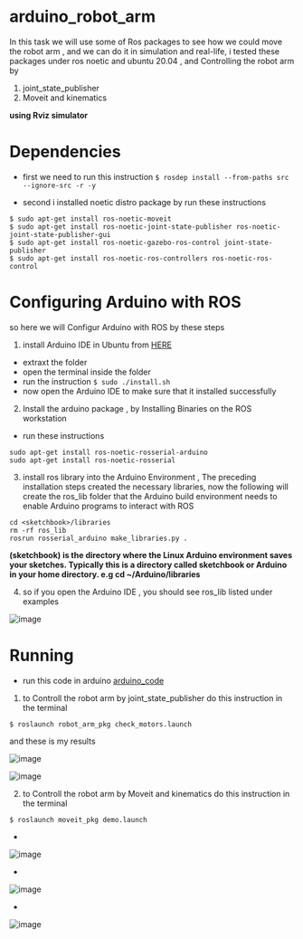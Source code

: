 # arduino_robot_arm
In this task we will use some of Ros packages to see how we could move the robot arm , and we can do it in simulation and real-life, i tested these packages under ros noetic and ubuntu 20.04 , and Controlling the robot arm by 
1.  joint_state_publisher
2.  Moveit and kinematics

**using Rviz simulator**

# Dependencies
* first we need to run this instruction 
`$ rosdep install --from-paths src --ignore-src -r -y` 

* second i installed noetic distro package by run these instructions 
```
$ sudo apt-get install ros-noetic-moveit
$ sudo apt-get install ros-noetic-joint-state-publisher ros-noetic-joint-state-publisher-gui
$ sudo apt-get install ros-noetic-gazebo-ros-control joint-state-publisher
$ sudo apt-get install ros-noetic-ros-controllers ros-noetic-ros-control
```

# Configuring Arduino with ROS
so here we will Configur Arduino with ROS by these steps
1. install Arduino IDE in Ubuntu from [HERE](https://www.arduino.cc/en/software)
* extraxt the folder
* open the terminal inside the folder
* run the instruction `$ sudo ./install.sh ` 
* now open the Arduino IDE to make sure that it installed successfully
2. Install the arduino package , by Installing Binaries on the ROS workstation
* run these instructions
```
sudo apt-get install ros-noetic-rosserial-arduino
sudo apt-get install ros-noetic-rosserial
```
3. install ros library into the Arduino Environment , The preceding installation steps created the necessary libraries, now the following will create the ros_lib folder that the Arduino build environment needs to enable Arduino programs to interact with ROS
```
cd <sketchbook>/libraries
rm -rf ros_lib
rosrun rosserial_arduino make_libraries.py .

```
**(sketchbook) is the directory where the Linux Arduino environment saves your sketches. Typically this is a directory called sketchbook or Arduino in your home directory. e.g cd ~/Arduino/libraries**

4. so if you open the Arduino IDE , you should see ros_lib listed under examples

![image](https://user-images.githubusercontent.com/97844314/181125928-cd3a934d-3f97-4c4f-b71c-3e0718c127af.png)
 
# Running
* run this code in arduino [arduino_code](https://github.com/smart-methods/arduino_robot_arm/blob/main/arduino_code/arduino_code.ino)
1.  to Controll the robot arm by joint_state_publisher do this instruction in the terminal 


`$ roslaunch robot_arm_pkg check_motors.launch`


and these is my results 


![image](https://user-images.githubusercontent.com/97844314/181157749-cc73eeab-82dd-462a-918f-ca419f677052.jpeg)





![image](https://user-images.githubusercontent.com/97844314/181157174-95ebd50c-6354-4c06-ae35-ee48d5516eed.jpeg)




2. to Controll the robot arm by Moveit and kinematics do this instruction in the terminal 


`$ roslaunch moveit_pkg demo.launch`





*
![image](https://user-images.githubusercontent.com/97844314/181158791-a7c8312f-d269-4872-a22d-0f03d6939949.jpeg)




*
![image](https://user-images.githubusercontent.com/97844314/181158932-08f7ba6f-51bd-4ac1-ae3b-f62e8fc7c7a1.jpeg)




*
![image](https://user-images.githubusercontent.com/97844314/181159086-c8b1ca7a-d877-4311-bc19-aebf7771425d.jpeg)


